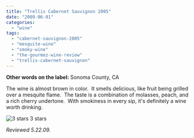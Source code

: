 ```yaml
---
title: "Trellis Cabernet Sauvignon 2005"
date: "2009-06-01"
categories:
  - "wine"
tags:
  - "cabernet-sauvignon-2005"
  - "mesquite-wine"
  - "smoky-wine"
  - "the-gourmez-wine-review"
  - "trellis-cabernet-sauvignon"
---
```


**Other words on the label:** Sonoma County, CA

The wine is almost brown in color.  It smells delicious, like fruit being grilled over a mesquite flame.  The taste is a combination of molasses, peach, and a rich cherry undertone.  With smokiness in every sip, it's definitely a wine worth drinking.




<div class="caption">

![3 stars](http://s3.amazonaws.com/thegourmez-wpmedia/2009/02/rating_avocado1.gif "rating_avocado1") 3 stars</div>


_Reviewed 5.22.09._
